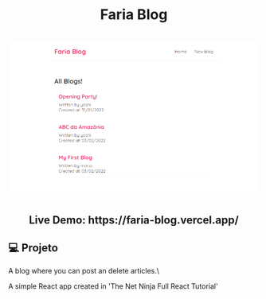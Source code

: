 <h1 align="center">Faria Blog</h1>

<h1 align="center">
    <img alt="Faria Blog Homepage" title="Faria Blog Homepage" src="./fariablog-homepage.png" width="700px"  />
</h1>

<h2 align="center">Live Demo: https://faria-blog.vercel.app/ </h2>

## 💻 Projeto

A blog where you can post an delete articles.\

A simple React app created in 'The Net Ninja Full React Tutorial'


